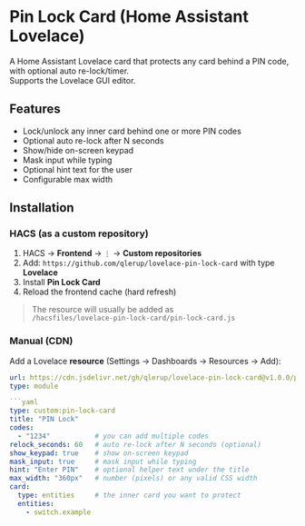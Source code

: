 # Pin Lock Card (Home Assistant Lovelace)

A Home Assistant Lovelace card that protects any card behind a PIN code, with optional auto re-lock/timer.  
Supports the Lovelace GUI editor.

## Features
- Lock/unlock any inner card behind one or more PIN codes
- Optional auto re-lock after N seconds
- Show/hide on-screen keypad
- Mask input while typing
- Optional hint text for the user
- Configurable max width

## Installation

### HACS (as a custom repository)
1. HACS → **Frontend** → `⋮` → **Custom repositories**
2. Add: `https://github.com/qlerup/lovelace-pin-lock-card` with type **Lovelace**
3. Install **Pin Lock Card**
4. Reload the frontend cache (hard refresh)

> The resource will usually be added as  
> `/hacsfiles/lovelace-pin-lock-card/pin-lock-card.js`

### Manual (CDN)
Add a Lovelace **resource** (Settings → Dashboards → Resources → Add):
```yaml
url: https://cdn.jsdelivr.net/gh/qlerup/lovelace-pin-lock-card@v1.0.0/pin-lock-card.js
type: module

```yaml
type: custom:pin-lock-card
title: "PIN Lock"
codes:
  - "1234"           # you can add multiple codes
relock_seconds: 60   # auto re-lock after N seconds (optional)
show_keypad: true    # show on-screen keypad
mask_input: true     # mask input while typing
hint: "Enter PIN"    # optional helper text under the title
max_width: "360px"   # number (pixels) or any valid CSS width
card:
  type: entities     # the inner card you want to protect
  entities:
    - switch.example
